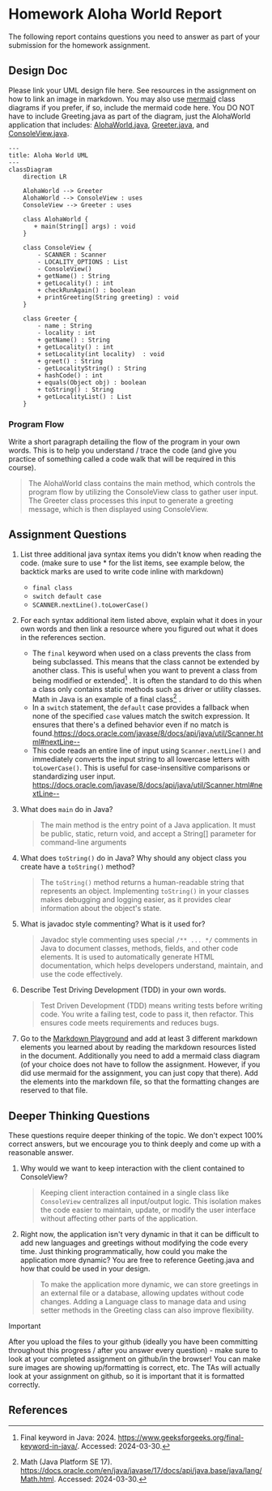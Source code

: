 # Homework Aloha World Report

The following report contains questions you need to answer as part of your submission for the homework assignment. 


## Design Doc
Please link your UML design file here. See resources in the assignment on how to
link an image in markdown. You may also use [mermaid] class diagrams if you prefer, if so, include the mermaid code here.  You DO NOT have to include Greeting.java as part of the diagram, just the AlohaWorld application that includes: [AlohaWorld.java], [Greeter.java], and [ConsoleView.java].

```mermaid
---
title: Aloha World UML
---
classDiagram
    direction LR

    AlohaWorld --> Greeter 
    AlohaWorld --> ConsoleView : uses
    ConsoleView --> Greeter : uses

    class AlohaWorld {
       + main(String[] args) : void
    }

    class ConsoleView {
        - SCANNER : Scanner 
        - LOCALITY_OPTIONS : List
        - ConsoleView()
        + getName() : String
        + getLocality() : int
        + checkRunAgain() : boolean
        + printGreeting(String greeting) : void
    }

    class Greeter {
        - name : String
        - locality : int
        + getName() : String
        + getLocality() : int
        + setLocality(int locality)  : void
        + greet() : String
        - getLocalityString() : String
        + hashCode() : int
        + equals(Object obj) : boolean
        + toString() : String
        + getLocalityList() : List
    }
```


### Program Flow
Write a short paragraph detailing the flow of the program in your own words. This is to help you understand / trace the code (and give you practice of something called a code walk that will be required in this course).

>The AlohaWorld class contains the main method, which controls the program flow by utilizing the ConsoleView class to gather user input. The Greeter class processes this input to generate a greeting message, which is then displayed using ConsoleView.


## Assignment Questions

1. List three additional java syntax items you didn't know when reading the code.  (make sure to use * for the list items, see example below, the backtick marks are used to write code inline with markdown)
   
   * `final class`
   * `switch default case`
   * `SCANNER.nextLine().toLowerCase()`

2. For each syntax additional item listed above, explain what it does in your own words and then link a resource where you figured out what it does in the references section. 

    * The `final` keyword when used on a class prevents the class from being subclassed. This means that the class cannot be extended by another class. This is useful when you want to prevent a class from being modified or extended[^1] . It is often the standard to do this when a class only contains static methods such as driver or utility classes. Math in Java is an example of a final class[^2] .
    * In a `switch` statement, the `default` case provides a fallback when none of the specified `case` values match the switch expression. It ensures that there's a defined behavior even if no match is found.https://docs.oracle.com/javase/8/docs/api/java/util/Scanner.html#nextLine--
    * This code reads an entire line of input using `Scanner.nextLine()` and immediately converts the input string to all lowercase letters with `toLowerCase()`. This is useful for case-insensitive comparisons or standardizing user input. https://docs.oracle.com/javase/8/docs/api/java/util/Scanner.html#nextLine--

3. What does `main` do in Java? 

   >The main method is the entry point of a Java application. It must be public, static, return void, and accept a String[] parameter for command-line arguments


4. What does `toString()` do in Java? Why should any object class you create have a `toString()` method?

   >The `toString()` method returns a human-readable string that represents an object. Implementing `toString()` in your classes makes debugging and logging easier, as it provides clear information about the object's state.

5. What is javadoc style commenting? What is it used for? 

   >Javadoc style commenting uses special `/** ... */` comments in Java to document classes, methods, fields, and other code elements.
   It is used to automatically generate HTML documentation, which helps developers understand, maintain, and use the code effectively.


6. Describe Test Driving Development (TDD) in your own words. 

   >Test Driven Development (TDD) means writing tests before writing code. You write a failing test, code to pass it, then refactor. This ensures code meets requirements and reduces bugs.    

7. Go to the [Markdown Playground](MarkdownPlayground.md) and add at least 3 different markdown elements you learned about by reading the markdown resources listed in the document. Additionally you need to add a mermaid class diagram (of your choice does not have to follow the assignment. However, if you did use mermaid for the assignment, you can just copy that there). Add the elements into the markdown file, so that the formatting changes are reserved to that file. 


## Deeper Thinking Questions

These questions require deeper thinking of the topic. We don't expect 100% correct answers, but we encourage you to think deeply and come up with a reasonable answer. 


1. Why would we want to keep interaction with the client contained to ConsoleView?

   >Keeping client interaction contained in a single class like `ConsoleView` centralizes all input/output logic. This isolation makes the code easier to maintain, update, or modify the user interface without affecting other parts of the application.


2. Right now, the application isn't very dynamic in that it can be difficult to add new languages and greetings without modifying the code every time. Just thinking programmatically,  how could you make the application more dynamic? You are free to reference Geeting.java and how that could be used in your design.

   >To make the application more dynamic, we can store greetings in an external file or a database, allowing updates without code changes. Adding a Language class to manage data and using setter methods in the Greeting class can also improve flexibility.


> [!IMPORTANT]
>  After you upload the files to your github (ideally you have been committing throughout this progress / after you answer every question) - make sure to look at your completed assignment on github/in the browser! You can make sure images are showing up/formatting is correct, etc. The TAs will actually look at your assignment on github, so it is important that it is formatted correctly.


## References

[^1]: Final keyword in Java: 2024. https://www.geeksforgeeks.org/final-keyword-in-java/. Accessed: 2024-03-30. 

[^2]: Math (Java Platform SE 17). https://docs.oracle.com/en/java/javase/17/docs/api/java.base/java/lang/Math.html. Accessed: 2024-03-30.


<!-- This is a comment, below this link the links in the document are placed here to make ti easier to read. This is an optional style for markdown, and often as a student you will include the links inline. for example [mermaid](https://mermaid.js.org/intro/syntax-reference.html) -->
[mermaid]: https://mermaid.js.org/intro/syntax-reference.html
[AlohaWorld.java]: src/main/java/student/AlohaWorld.java
[Greeter.java]: src/main/java/student/Greeter.java
[ConsoleView.java]: src/main/java/student/ConsoleView.java